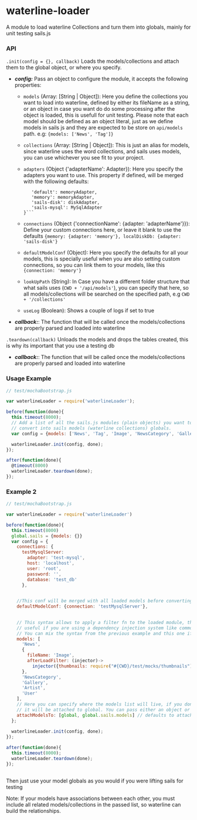 # waterline-loader
A module to load waterline Collections and turn them into globals, mainly for unit testing sails.js

### API
`.init(config = {}, callback)`
Loads the models/collections and attach them to the global object, or where you
specify.
- ***config:***
Pass an object to configure the module, it accepts the following properties:

  - `models` (Array: [String | Object]): Here you define the collections you want
  to load into waterline, defined by either its fileName as a string, or an object in
  case you want do do some processing after the object is loaded, this is usefull for
  unit testing. Please note that each model should be defined as an object literal, just
  as we define models in sails js and they are expected to be store on `api/models` path.
  e.g: `{models: ['News', 'Tag']}`
  - `collections` (Array: [String | Object]): This is just an alias for models, since waterline
  uses the word collections, and sails uses models, you can use whichever you see fit to your project.
  - `adapters` (Object {'adapterName': Adapter}): Here you specify the adapters you want to use. This
  property if defined, will be merged with the following defaults:

    ```{
       'default': memoryAdapter,
       'memory': memoryAdapter,
       'sails-disk': diskAdapter,
       'sails-mysql': MySqlAdapter
    }```
  
  - `connections` (Object {'connectionName': {adapter: 'adapterName'}}): Define your custom connections here,
  or leave it blank to use the defaults ```{memory: {adapter: 'memory'}, localDiskDb: {adapter: 'sails-disk'}```
  - `defaultModelConf` (Object): Here you specify the defaults for all your models, this is specially useful when
  you are also setting custom connections, so you can link them to your models, like this `{connection: 'memory'}`
  - `lookUpPath` (String): In Case you have a different folder structure that what sails uses (`CWD + '/api/models'`),
  you can specify that here, so all models/collections will be searched on the specified path, e.g `CWD + '/collections'`
  - `useLog` (Boolean): Shows a couple of logs if set to true
  
- ***callback:***: The function that will be called once the models/collections are properly parsed and loaded into
waterline

`.teardown(callback)`
Unloads the models and drops the tables created, this is why its important that you use a testing db
- ***callback:***: The function that will be called once the models/collections are properly parsed and loaded into
waterline

### Usage Example


```javascript
// test/mochaBootstrap.js

var waterlineLoader = require('waterlineLoader');

before(function(done){
  this.timeout(8000);
  // Add a list of all the sails.js modules (plain objects) you want to
  // convert into sails models (waterline collections) globals.
  var config = {models: ['News', 'Tag', 'Image', 'NewsCategory', 'Gallery', 'Artist', 'User']}  

  waterlineLoader.init(config, done);
});  

after(function(done){
  @timeout(8000)
  waterlineLoader.teardown(done);
});  
```

### Example 2

```javascript
// test/mochaBootstrap.js

var waterlineLoader = require('waterlineLoader')

before(function(done){
  this.timeout(8000)
  global.sails = {models: {}}
  var config = {
    connections: {
      testMysqlServer:
        adapter: 'test-mysql',
        host: 'localhost',
        user: 'root',
        password: '',
        database: 'test_db'
      },
        

    //This conf will be merged with all loaded models before converting it into a waterline collection
    defaultModelConf: {connection: 'testMysqlServer'},
      

    // This syntax allows to apply a filter fn to the loaded module, this is
    // useful if you are using a dependency injection system like commonjs-injector
    // You can mix the syntax from the previous example and this one if you wish.
    models: [
      'News',
      {
        fileName: 'Image',
        afterLoadFilter: (injector)->
          injector({thumbnails: require("#{CWD}/test/mocks/thumbnails")})
      },
      'NewsCategory',
      'Gallery',
      'Artist',
      'User'
    ],
    // Here you can specify where the models list will live, if you don't provide anything,
    // it will be attached to global. You can pass either an object or an array of objects
    attachModelsTo: [global, global.sails.models] // defaults to attachModelsTo: global
  };
  
  waterlineLoader.init(config, done);
});  

after(function(done){
  this.timeout(8000);
  waterlineLoader.teardown(done);
});  
  
```

Then just use your model globals as you would if you were lifting sails for testing

Note: If your models have associations between each other, you must include all related models/collections
in the passed list, so waterline can build the relationships.